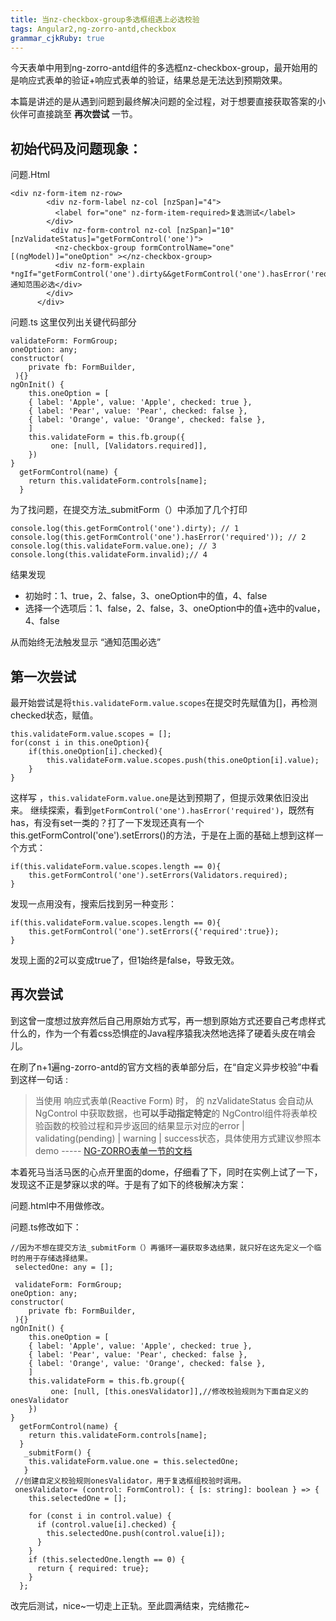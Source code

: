 ```yaml
---
title: 当nz-checkbox-group多选框组遇上必选校验
tags: Angular2,ng-zorro-antd,checkbox
grammar_cjkRuby: true
---
```

今天表单中用到ng-zorro-antd组件的多选框nz-checkbox-group，最开始用的是响应式表单的验证+响应式表单的验证，结果总是无法达到预期效果。

本篇是讲述的是从遇到问题到最终解决问题的全过程，对于想要直接获取答案的小伙伴可直接跳至 **再次尝试** 一节。

## 初始代码及问题现象：
问题.Html
```
<div nz-form-item nz-row>
        <div nz-form-label nz-col [nzSpan]="4">
          <label for="one" nz-form-item-required>复选测试</label>
        </div>
         <div nz-form-control nz-col [nzSpan]="10" [nzValidateStatus]="getFormControl('one')">
          <nz-checkbox-group formControlName="one"  [(ngModel)]="oneOption" ></nz-checkbox-group>
          <div nz-form-explain *ngIf="getFormControl('one').dirty&&getFormControl('one').hasError('required')">通知范围必选</div>
        </div>
      </div>
```
问题.ts
这里仅列出关键代码部分
```
validateForm: FormGroup;
oneOption: any;
constructor(
    private fb: FormBuilder,
 ){}
ngOnInit() {
    this.oneOption = [
    { label: 'Apple', value: 'Apple', checked: true },
    { label: 'Pear', value: 'Pear', checked: false },
    { label: 'Orange', value: 'Orange', checked: false },
    ]
    this.validateForm = this.fb.group({
         one: [null, [Validators.required]],
    })
}
  getFormControl(name) {
    return this.validateForm.controls[name];
  }
```
为了找问题，在提交方法_submitForm（）中添加了几个打印
```
console.log(this.getFormControl('one').dirty); // 1
console.log(this.getFormControl('one').hasError('required')); // 2
console.log(this.validateForm.value.one); // 3
console.long(this.validateForm.invalid);// 4
```
结果发现
- 初始时：1、true，2、false，3、oneOption中的值，4、false
- 选择一个选项后：1、false，2、false，3、oneOption中的值+选中的value，4、false

从而始终无法触发显示 “通知范围必选”
## 第一次尝试
最开始尝试是将```this.validateForm.value.scopes```在提交时先赋值为[]，再检测checked状态，赋值。
```
this.validateForm.value.scopes = [];
for(const i in this.oneOption){
	if(this.oneOption[i].checked){
		this.validateForm.value.scopes.push(this.oneOption[i].value);
	}
}
```
这样写 ，```this.validateForm.value.one```是达到预期了，但提示效果依旧没出来。
继续探索，看到```getFormControl('one').hasError('required')```，既然有has，有没有set一类的？打了一下发现还真有一个this.getFormControl('one').setErrors()的方法，于是在上面的基础上想到这样一个方式：
```
if(this.validateForm.value.scopes.length == 0){
	this.getFormControl('one').setErrors(Validators.required);
}
```
发现一点用没有，搜索后找到另一种变形：
```
if(this.validateForm.value.scopes.length == 0){
	this.getFormControl('one').setErrors({'required':true});
}
```
发现上面的2可以变成true了，但1始终是false，导致无效。
## 再次尝试
到这曾一度想过放弃然后自己用原始方式写，再一想到原始方式还要自己考虑样式什么的，作为一个有着css恐惧症的Java程序猿我决然地选择了硬着头皮在啃会儿。

在刷了n+1遍ng-zorro-antd的官方文档的表单部分后，在“自定义异步校验”中看到这样一句话 :
>当使用 响应式表单(Reactive Form) 时，<nz-form-control> 的 nzValidateStatus 会自动从 NgControl 中获取数据，也**可以手动指定特定**的 NgControl组件将表单校验函数的校验过程和异步返回的结果显示对应的error | validating(pending) | warning | success状态，具体使用方式建议参照本demo
	----- [NG-ZORRO表单一节的文档](https://ng.ant.design/#/components/form)

本着死马当活马医的心点开里面的dome，仔细看了下，同时在实例上试了一下，发现这不正是梦寐以求的咩。于是有了如下的终极解决方案：

问题.html中不用做修改。

问题.ts修改如下：

```
//因为不想在提交方法_submitForm（）再循环一遍获取多选结果，就只好在这先定义一个临时的用于存储选择结果。
 selectedOne: any = [];
 
 validateForm: FormGroup;
oneOption: any;
constructor(
    private fb: FormBuilder,
 ){}
ngOnInit() {
    this.oneOption = [
    { label: 'Apple', value: 'Apple', checked: true },
    { label: 'Pear', value: 'Pear', checked: false },
    { label: 'Orange', value: 'Orange', checked: false },
    ]
    this.validateForm = this.fb.group({
         one: [null, [this.onesValidator]],//修改校验规则为下面自定义的onesValidator
    })
}
  getFormControl(name) {
    return this.validateForm.controls[name];
  }
   _submitForm() {
   	this.validateForm.value.one = this.selectedOne;
   }
 //创建自定义校验规则onesValidator，用于复选框组校验时调用。
 onesValidator= (control: FormControl): { [s: string]: boolean } => {
    this.selectedOne = [];

    for (const i in control.value) {
      if (control.value[i].checked) {
        this.selectedOne.push(control.value[i]);
      }
    }
    if (this.selectedOne.length == 0) {
      return { required: true};
    }
  };
```
改完后测试，nice~一切走上正轨。至此圆满结束，完结撒花~